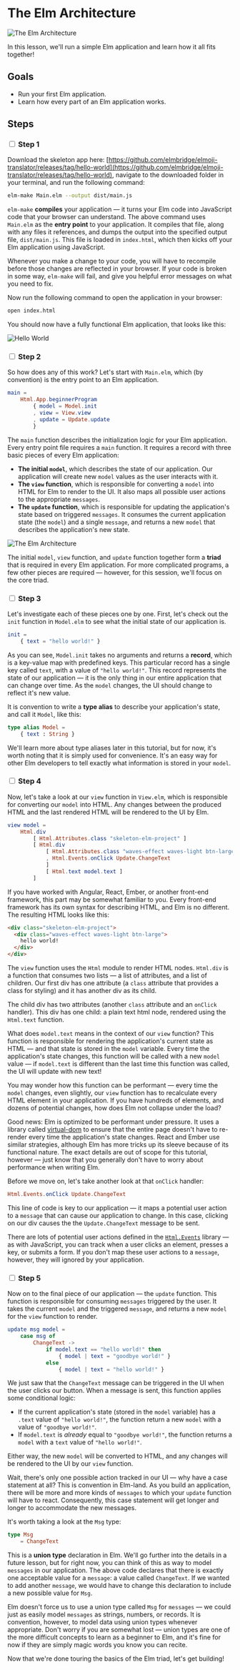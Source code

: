 # The Elm Architecture

![The Elm Architecture](images/elm-architecture-1.jpeg)

In this lesson, we'll run a simple Elm application and learn how it all fits together!

## Goals

  - Run your first Elm application.
  - Learn how every part of an Elm application works.

## Steps

### <input type="checkbox"> Step 1

Download the skeleton app here: [https://github.com/elmbridge/elmoji-translator/releases/tag/hello-world](https://github.com/elmbridge/elmoji-translator/releases/tag/hello-world), navigate to the downloaded folder in your terminal, and run the following command:

```sh
elm-make Main.elm --output dist/main.js
```

`elm-make` **compiles** your application — it turns your Elm code into JavaScript code that your browser can understand. The above command uses `Main.elm` as the **entry point** to your application. It compiles that file, along with any files it references, and dumps the output into the specified output file, `dist/main.js`. This file is loaded in `index.html`, which then kicks off your Elm application using JavaScript.

Whenever you make a change to your code, you will have to recompile before those changes are reflected in your browser. If your code is broken in some way, `elm-make` will fail, and give you helpful error messages on what you need to fix.

Now run the following command to open the application in your browser:

```sh
open index.html
```

You should now have a fully functional Elm application, that looks like this:

![Hello World](images/hello-world.gif)

### <input type="checkbox"> Step 2

So how does any of this work? Let's start with `Main.elm`, which (by convention) is the entry point to an Elm application.


```elm
main =
    Html.App.beginnerProgram
        { model = Model.init
        , view = View.view
        , update = Update.update
        }
```

The `main` function describes the initialization logic for your Elm application. Every entry point file requires a `main` function. It requires a record with three basic pieces of every Elm application:

- **The initial `model`**, which describes the state of our application. Our application will create new `model` values as the user interacts with it.
- **The `view` function**, which is responsible for converting a `model` into HTML for Elm to render to the UI. It also maps all possible user actions to the appropriate `messages`.
- **The `update` function**, which is responsible for updating the application's state based on triggered `messages`. It consumes the current application state (the `model`) and a single `message`, and returns a new `model` that describes the application's new state.

![The Elm Architecture](images/elm-architecture-4.jpeg)

The initial `model`, `view` function, and `update` function together form a **triad** that is required in every Elm application. For more complicated programs, a few other pieces are required — however, for this session, we'll focus on the core triad.

### <input type="checkbox"> Step 3

Let's investigate each of these pieces one by one. First, let's check out the `init` function in `Model.elm` to see what the initial state of our application is.

```elm
init =
    { text = "hello world!" }
```

As you can see, `Model.init` takes no arguments and returns a **record**, which is a key-value map with predefined keys. This particular record has a single key called `text`, with a value of `"hello world!"`. This record represents the state of our application — it is the only thing in our entire application that can change over time. As the `model` changes, the UI should change to reflect it's new value.

It is convention to write a **type alias** to describe your application's state, and call it `Model`, like this:

```elm
type alias Model =
    { text : String }
```

We'll learn more about type aliases later in this tutorial, but for now, it's worth noting that it is simply used for convenience. It's an easy way for other Elm developers to tell exactly what information is stored in your `model`.

### <input type="checkbox"> Step 4

Now, let's take a look at our `view` function in `View.elm`, which is responsible for converting our `model` into HTML. Any changes between the produced HTML and the last rendered HTML will be rendered to the UI by Elm.

```elm
view model =
    Html.div
        [ Html.Attributes.class "skeleton-elm-project" ]
        [ Html.div
            [ Html.Attributes.class "waves-effect waves-light btn-large"
            , Html.Events.onClick Update.ChangeText
            ]
            [ Html.text model.text ]
        ]
```

If you have worked with Angular, React, Ember, or another front-end framework, this part may be somewhat familiar to you. Every front-end framework has its own syntax for describing HTML, and Elm is no different. The resulting HTML looks like this:


```html
<div class="skeleton-elm-project">
  <div class="waves-effect waves-light btn-large">
    hello world!
  </div>
</div>
```

The `view` function uses the `Html` module to render HTML nodes. `Html.div` is a function that consumes two lists — a list of attributes, and a list of children. Our first div has one attribute (a `class` attribute that provides a class for styling) and it has another div as its child.

The child div has two attributes (another `class` attribute and an `onClick` handler). This div has one child: a plain text html node, rendered using the `Html.text` function.

What does `model.text` means in the context of our `view` function? This function is responsible for rendering the application's current state as HTML — and that state is stored in the `model` variable. Every time the application's state changes, this function will be called with a new `model` value — if `model.text` is different than the last time this function was called, the UI will update with new text!

You may wonder how this function can be performant — every time the `model` changes, even slightly, our `view` function has to recalculate every HTML element in your application. If you have hundreds of elements, and dozens of potential changes, how does Elm not collapse under the load?

Good news: Elm is optimized to be performant under pressure. It uses a library called [virtual-dom](https://github.com/elm-lang/virtual-dom) to ensure that the entire page doesn't have to re-render every time the application's state changes. React and Ember use similar strategies, although Elm has more tricks up its sleeve because of its functional nature. The exact details are out of scope for this tutorial, however — just know that you generally don't have to worry about performance when writing Elm.

Before we move on, let's take another look at that `onClick` handler:

```elm
Html.Events.onClick Update.ChangeText
```

This line of code is key to our application — it maps a potential user action to a `message` that can cause our application to change. In this case, clicking on our div causes the the `Update.ChangeText` message to be sent.

There are lots of potential user actions defined in the [`Html.Events`](http://package.elm-lang.org/packages/elm-lang/html/latest/Html-Events) library — as with JavaScript, you can track when a user clicks an element, presses a key, or submits a form. If you don't map these user actions to a `message`, however, they will ignored by your application.


### <input type="checkbox"> Step 5

Now on to the final piece of our application — the `update` function. This function is responsible for consuming `messages` triggered by the user. It takes the current `model` and the triggered `message`, and returns a new `model` for the `view` function to render.

```elm
update msg model =
    case msg of
        ChangeText ->
            if model.text == "hello world!" then
                { model | text = "goodbye world!" }
            else
                { model | text = "hello world!" }
```

We just saw that the `ChangeText` message can be triggered in the UI when the user clicks our button. When a message is sent, this function applies some conditional logic:

- If the current application's state (stored in the `model` variable) has a `.text` value of `"hello world!"`, the function return a new `model` with a value of `"goodbye world!"`.
- If `model.text` is *already* equal to `"goodbye world!"`, the function returns a `model` with a `text` value  of `"hello world!"`.

Either way, the new `model` will be converted to HTML, and any changes will be rendered to the UI by our `view` function.

Wait, there's only one possible action tracked in our UI — why have a case statement at all?  This is convention in Elm-land. As you build an application, there will be more and more kinds of `messages` to which your `update` function will have to react. Consequently, this case statement will get longer and longer to accommodate the new messages.

It's worth taking a look at the `Msg` type:

```elm
type Msg
    = ChangeText
```

This is a **union type** declaration in Elm. We'll go further into the details in a future lesson, but for right now, you can think of this as way to model `messages` in our application. The above code declares that there is exactly one acceptable value for a `message`: a value called `ChangeText`. If we wanted to add another `message`, we would have to change this declaration to include a new possible value for `Msg`.

Elm doesn't force us to use a union type called `Msg` for `messages` — we could just as easily model `messages` as strings, numbers, or records. It is convention, however, to model data using union types whenever appropriate. Don't worry if you are somewhat lost — union types are one of the more difficult concepts to learn as a beginner to Elm, and it's fine for now if they are simply magic words you know you can recite.

Now that we're done touring the basics of the Elm triad, let's get building!
